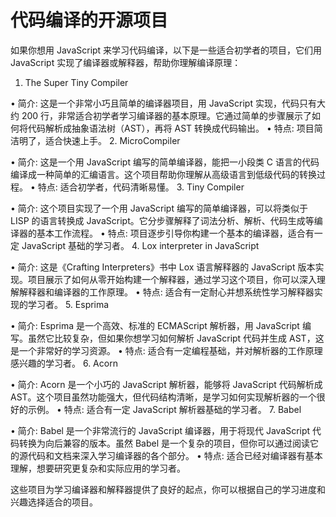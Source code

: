 # 代码编译的开源项目

如果你想用 JavaScript 来学习代码编译，以下是一些适合初学者的项目，它们用 JavaScript 实现了编译器或解释器，帮助你理解编译原理：

1. The Super Tiny Compiler

 • 简介: 这是一个非常小巧且简单的编译器项目，用 JavaScript 实现，代码只有大约 200 行，非常适合初学者学习编译器的基本原理。它通过简单的步骤展示了如何将代码解析成抽象语法树（AST），再将 AST 转换成代码输出。
 • 特点: 项目简洁明了，适合快速上手。
2. MicroCompiler

 • 简介: 这是一个用 JavaScript 编写的简单编译器，能把一小段类 C 语言的代码编译成一种简单的汇编语言。这个项目帮助你理解从高级语言到低级代码的转换过程。
 • 特点: 适合初学者，代码清晰易懂。
3. Tiny Compiler

 • 简介: 这个项目实现了一个用 JavaScript 编写的简单编译器，可以将类似于 LISP 的语言转换成 JavaScript。它分步骤解释了词法分析、解析、代码生成等编译器的基本工作流程。
 • 特点: 项目逐步引导你构建一个基本的编译器，适合有一定 JavaScript 基础的学习者。
4. Lox interpreter in JavaScript

 • 简介: 这是《Crafting Interpreters》书中 Lox 语言解释器的 JavaScript 版本实现。项目展示了如何从零开始构建一个解释器，通过学习这个项目，你可以深入理解解释器和编译器的工作原理。
 • 特点: 适合有一定耐心并想系统性学习解释器实现的学习者。
5. Esprima

 • 简介: Esprima 是一个高效、标准的 ECMAScript 解析器，用 JavaScript 编写。虽然它比较复杂，但如果你想学习如何解析 JavaScript 代码并生成 AST，这是一个非常好的学习资源。
 • 特点: 适合有一定编程基础，并对解析器的工作原理感兴趣的学习者。
6. Acorn

 • 简介: Acorn 是一个小巧的 JavaScript 解析器，能够将 JavaScript 代码解析成 AST。这个项目虽然功能强大，但代码结构清晰，是学习如何实现解析器的一个很好的示例。
 • 特点: 适合有一定 JavaScript 解析器基础的学习者。
7. Babel

 • 简介: Babel 是一个非常流行的 JavaScript 编译器，用于将现代 JavaScript 代码转换为向后兼容的版本。虽然 Babel 是一个复杂的项目，但你可以通过阅读它的源代码和文档来深入学习编译器的各个部分。
 • 特点: 适合已经对编译器有基本理解，想要研究更复杂和实际应用的学习者。

这些项目为学习编译器和解释器提供了良好的起点，你可以根据自己的学习进度和兴趣选择适合的项目。
